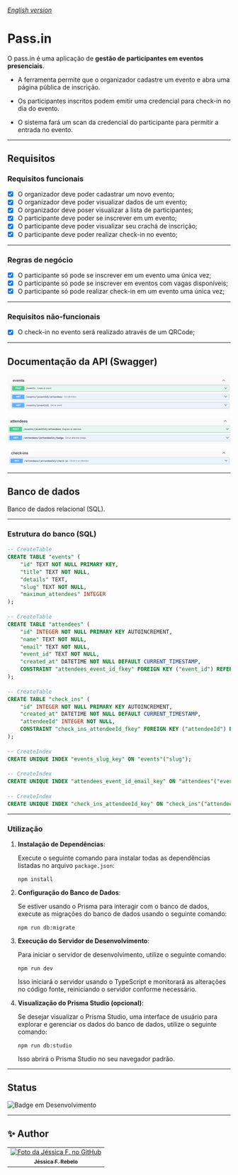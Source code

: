<h6> <a href = "https://github.com/jessrbl/API-PassIn/blob/main/README-EN.md"> English version </a></h6>

# Pass.in

O pass.in é uma aplicação de **gestão de participantes em eventos presenciais**. 

- A ferramenta permite que o organizador cadastre um evento e abra uma página pública de inscrição.

- Os participantes inscritos podem emitir uma credencial para check-in no dia do evento.

- O sistema fará um scan da credencial do participante para permitir a entrada no evento.

___ 

## Requisitos

### Requisitos funcionais

- [x] O organizador deve poder cadastrar um novo evento;
- [x] O organizador deve poder visualizar dados de um evento;
- [x] O organizador deve poser visualizar a lista de participantes; 
- [x] O participante deve poder se inscrever em um evento;
- [x] O participante deve poder visualizar seu crachá de inscrição;
- [x] O participante deve poder realizar check-in no evento;

___

### Regras de negócio

- [x] O participante só pode se inscrever em um evento uma única vez;
- [x] O participante só pode se inscrever em eventos com vagas disponíveis;
- [x] O participante só pode realizar check-in em um evento uma única vez;

___

### Requisitos não-funcionais

- [x] O check-in no evento será realizado através de um QRCode;

___

## Documentação da API (Swagger)

![alt text](./src/assets/image.png)

![alt text](./src/assets/image-1.png)

![alt text](./src/assets/image-2.png)

___

## Banco de dados

Banco de dados relacional (SQL). 

___

### Estrutura do banco (SQL)

```sql
-- CreateTable
CREATE TABLE "events" (
    "id" TEXT NOT NULL PRIMARY KEY,
    "title" TEXT NOT NULL,
    "details" TEXT,
    "slug" TEXT NOT NULL,
    "maximum_attendees" INTEGER
);

-- CreateTable
CREATE TABLE "attendees" (
    "id" INTEGER NOT NULL PRIMARY KEY AUTOINCREMENT,
    "name" TEXT NOT NULL,
    "email" TEXT NOT NULL,
    "event_id" TEXT NOT NULL,
    "created_at" DATETIME NOT NULL DEFAULT CURRENT_TIMESTAMP,
    CONSTRAINT "attendees_event_id_fkey" FOREIGN KEY ("event_id") REFERENCES "events" ("id") ON DELETE RESTRICT ON UPDATE CASCADE
);

-- CreateTable
CREATE TABLE "check_ins" (
    "id" INTEGER NOT NULL PRIMARY KEY AUTOINCREMENT,
    "created_at" DATETIME NOT NULL DEFAULT CURRENT_TIMESTAMP,
    "attendeeId" INTEGER NOT NULL,
    CONSTRAINT "check_ins_attendeeId_fkey" FOREIGN KEY ("attendeeId") REFERENCES "attendees" ("id") ON DELETE RESTRICT ON UPDATE CASCADE
);

-- CreateIndex
CREATE UNIQUE INDEX "events_slug_key" ON "events"("slug");

-- CreateIndex
CREATE UNIQUE INDEX "attendees_event_id_email_key" ON "attendees"("event_id", "email");

-- CreateIndex
CREATE UNIQUE INDEX "check_ins_attendeeId_key" ON "check_ins"("attendeeId");
```

___

### Utilização

1. **Instalação de Dependências**:

   Execute o seguinte comando para instalar todas as dependências listadas no arquivo `package.json`:

   ```
   npm install
   ```

2. **Configuração do Banco de Dados**:

   Se estiver usando o Prisma para interagir com o banco de dados, execute as migrações do banco de dados usando o seguinte comando:

   ```
   npm run db:migrate
   ```

3. **Execução do Servidor de Desenvolvimento**:

   Para iniciar o servidor de desenvolvimento, utilize o seguinte comando:

   ```
   npm run dev
   ```

   Isso iniciará o servidor usando o TypeScript e monitorará as alterações no código fonte, reiniciando o servidor conforme necessário.


4. **Visualização do Prisma Studio (opcional)**:

   Se desejar visualizar o Prisma Studio, uma interface de usuário para explorar e gerenciar os dados do banco de dados, utilize o seguinte comando:

   ```
   npm run db:studio
   ```

   Isso abrirá o Prisma Studio no seu navegador padrão.

___

## Status

![Badge em Desenvolvimento](https://img.shields.io/static/v1?label=STATUS&message=CONCLUIDO&color=FF69B4&style=for-the-badge)

___

<h2> ✨ Author</h2>

<table>
  <tr>
    <td align="center">
      <a href="https://github.com/jessrbl">
        <img src="https://avatars3.githubusercontent.com/jessrbl" width="100px;" alt="Foto da Jéssica F. no GitHub"/><br>
        <sub>
          <b>Jéssica F. Rebelo</b>
        </sub>
      </a>
    </td>
  </tr>
</table>
